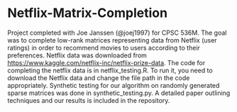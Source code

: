 # Netflix-Matrix-Completion

Project completed with Joe Janssen (@joej1997) for CPSC 536M. The goal was to complete low-rank matrices representing data from Netflix (user ratings) in order to recommend movies to users according to their preferences. Netflix data was downloaded from https://www.kaggle.com/netflix-inc/netflix-prize-data. The code for completing the netflix data is in netflix_testing.R. To run it, you need to download the Netflix data and change the file path in the code appropriately. Synthetic testing for our algorithm on randomly generated sparse matrices was done in synthetic_testing.py. A detailed paper outlining techniques and our results is included in the repository. 

